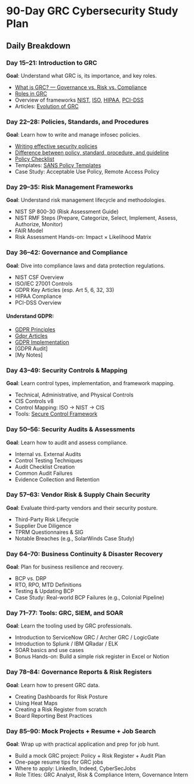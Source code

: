 # 90-Day GRC Cybersecurity Study Plan 
##  Daily Breakdown

### Day 15–21: Introduction to GRC

**Goal**: Understand what GRC is, its importance, and key roles.

* [What is GRC? — Governance vs. Risk vs. Compliance](https://youtu.be/mq_vSLHm4r0?si=qe-NOZlNxBmcINry)
* [Roles in GRC ](https://sprinto.com/blog/grc-team/)
* Overview of frameworks [NIST](https://youtu.be/_KXqDNVmpu8?si=AUsmv7rw-G3X7XaM), [ISO](https://youtu.be/jPA6gbsT2IQ?si=AweztWmPgXPjhvOi), [HIPAA](https://youtu.be/sNry7tMXlJw?si=JmUPc6-IBYl_oNom), [PCI-DSS](https://youtu.be/jcJpVEv16pk?si=AYLoNO3MB_Q_pIxj)
* Articles: [Evolution of GRC](https://www.independent.co.uk/news/business/business-reporter/grc-software-solutions-governance-risk-management-compliance-b2452427.html)

### Day 22–28: Policies, Standards, and Procedures

**Goal**: Learn how to write and manage infosec policies.

* [Writing effective security policies](https://youtu.be/wgzFoJ14iiI?si=vk2XQ9hIrsGfqyBJ)
* [Difference between policy, standard, procedure, and guideline](https://policy.um6p.ma/knowledgebase/policy-standard-procedure-and-guideline/)
* [Policy Checklist](https://wobbly-quit-c07.notion.site/Policy-Checklist-1b2356bf812d80f780a1e5bff34d44ca)
* Templates: [SANS Policy Templates](https://www.sans.org/information-security-policy/)
* Case Study: Acceptable Use Policy, Remote Access Policy


###  Day 29–35: Risk Management Frameworks

**Goal**: Understand risk management lifecycle and methodologies.

* NIST SP 800-30 (Risk Assessment Guide)
* NIST RMF Steps (Prepare, Categorize, Select, Implement, Assess, Authorize, Monitor)
* FAIR Model
* Risk Assessment Hands-on: Impact × Likelihood Matrix


### Day 36–42: Governance and Compliance

**Goal**: Dive into compliance laws and data protection regulations.

* NIST CSF Overview
* ISO/IEC 27001 Controls
* GDPR Key Articles (esp. Art 5, 6, 32, 33)
* HIPAA Compliance
* PCI-DSS Overview

#### Understand GDPR:
* [GDPR Principles](https://ico.org.uk/for-organisations/uk-gdpr-guidance-and-resources/data-protection-principles/a-guide-to-the-data-protection-principles/)
* [Gdpr Articles](https://gdpr-info.eu/)
* [GDPR Implementation ](https://youtu.be/Pf_qQxeubIg?si=BZ8DTX8EPmb-X0FX)
* [GDPR Audit]
* [My Notes]


### Day 43–49: Security Controls & Mapping

**Goal**: Learn control types, implementation, and framework mapping.

* Technical, Administrative, and Physical Controls
* CIS Controls v8
* Control Mapping: ISO → NIST → CIS
* Tools: [Secure Control Framework](https://www.securecontrolframework.com/)

### Day 50–56: Security Audits & Assessments

**Goal**: Learn how to audit and assess compliance.

* Internal vs. External Audits
* Control Testing Techniques
* Audit Checklist Creation
* Common Audit Failures
* Evidence Collection and Retention


### Day 57–63: Vendor Risk & Supply Chain Security

**Goal**: Evaluate third-party vendors and their security posture.

* Third-Party Risk Lifecycle
* Supplier Due Diligence
* TPRM Questionnaires & SIG
* Notable Breaches (e.g., SolarWinds Case Study)


### Day 64–70: Business Continuity & Disaster Recovery

**Goal**: Plan for business resilience and recovery.

* BCP vs. DRP
* RTO, RPO, MTD Definitions
* Testing & Updating BCP
* Case Study: Real-world BCP Failures (e.g., Colonial Pipeline)


### Day 71–77: Tools: GRC, SIEM, and SOAR

**Goal**: Learn the tooling used by GRC professionals.

* Introduction to ServiceNow GRC / Archer GRC / LogicGate
* Introduction to Splunk / IBM QRadar / ELK
* SOAR basics and use cases
* Bonus Hands-on: Build a simple risk register in Excel or Notion


### Day 78–84: Governance Reports & Risk Registers

**Goal**: Learn how to present GRC data.

* Creating Dashboards for Risk Posture
* Using Heat Maps
* Creating a Risk Register from scratch
* Board Reporting Best Practices


### Day 85–90: Mock Projects + Resume + Job Search

**Goal**: Wrap up with practical application and prep for job hunt.

* Build a mock GRC project: Policy + Risk Register + Audit Plan
* One-page resume tips for GRC jobs
* Where to apply: LinkedIn, Indeed, CyberSecJobs
* Role Titles: GRC Analyst, Risk & Compliance Intern, Governance Intern

